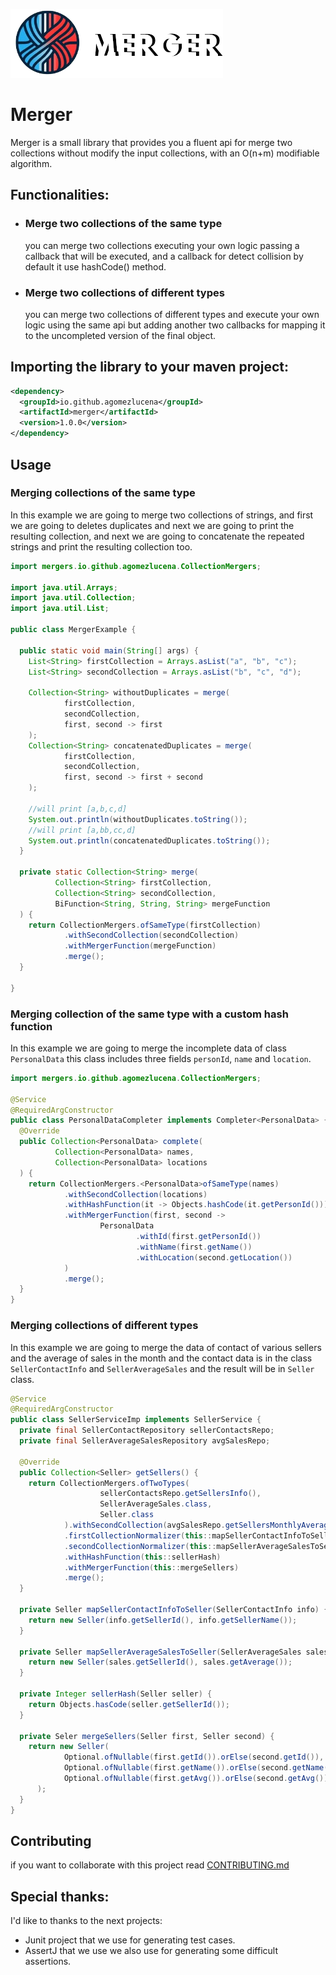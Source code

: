 ![MERGER](assets%2FMERGER-logo.png)

# Merger
Merger is a small library that provides you a fluent api
for merge two collections without modify
the input collections, with an O(n+m) modifiable algorithm.

## Functionalities:
- ### Merge two collections of the same type
    you can merge two collections executing your own logic passing a
    callback that will be executed, and a callback for detect collision
    by default it use hashCode() method.
- ### Merge two collections of different types
    you can merge two collections of different types and execute your own
    logic using the same api but adding another two callbacks for mapping it
    to the uncompleted version of the final object.

## Importing the library to your maven project:
```xml
<dependency>
  <groupId>io.github.agomezlucena</groupId>
  <artifactId>merger</artifactId>
  <version>1.0.0</version>
</dependency>
```
## Usage
### Merging collections of the same type
In this example we are going to merge two collections of strings, and first we are going to deletes duplicates and next we are going to print the resulting collection, and next we are going to concatenate the repeated strings and print the resulting collection too.

```java
import mergers.io.github.agomezlucena.CollectionMergers;

import java.util.Arrays;
import java.util.Collection;
import java.util.List;

public class MergerExample {

  public static void main(String[] args) {
    List<String> firstCollection = Arrays.asList("a", "b", "c");
    List<String> secondCollection = Arrays.asList("b", "c", "d");

    Collection<String> withoutDuplicates = merge(
            firstCollection,
            secondCollection,
            first, second -> first
    );
    Collection<String> concatenatedDuplicates = merge(
            firstCollection,
            secondCollection,
            first, second -> first + second
    );

    //will print [a,b,c,d]
    System.out.println(withoutDuplicates.toString());
    //will print [a,bb,cc,d]
    System.out.println(concatenatedDuplicates.toString());
  }

  private static Collection<String> merge(
          Collection<String> firstCollection,
          Collection<String> secondCollection,
          BiFunction<String, String, String> mergeFunction
  ) {
    return CollectionMergers.ofSameType(firstCollection)
            .withSecondCollection(secondCollection)
            .withMergerFunction(mergeFunction)
            .merge();
  }

}
```
### Merging collection of the same type with a custom hash function
In this example we are going to merge the incomplete data of class `PersonalData`
this class includes three fields `personId`, `name` and `location`.

```java
import mergers.io.github.agomezlucena.CollectionMergers;

@Service
@RequiredArgConstructor
public class PersonalDataCompleter implements Completer<PersonalData> {
  @Override
  public Collection<PersonalData> complete(
          Collection<PersonalData> names,
          Collection<PersonalData> locations
  ) {
    return CollectionMergers.<PersonalData>ofSameType(names)
            .withSecondCollection(locations)
            .withHashFunction(it -> Objects.hashCode(it.getPersonId()))
            .withMergerFunction(first, second ->
                    PersonalData
                            .withId(first.getPersonId())
                            .withName(first.getName())
                            .withLocation(second.getLocation())
            )
            .merge();
  }
}
```
### Merging collections of different types
In this example we are going to merge the data of contact of various sellers 
and the average of sales in the month and the contact data is in the class 
`SellerContactInfo` and `SellerAverageSales` and the result will be in `Seller` class.

```java
@Service
@RequiredArgConstructor
public class SellerServiceImp implements SellerService {
  private final SellerContactRepository sellerContactsRepo;
  private final SellerAverageSalesRepository avgSalesRepo;

  @Override
  public Collection<Seller> getSellers() {
    return CollectionMergers.ofTwoTypes(
                    sellerContactsRepo.getSellersInfo(),
                    SellerAverageSales.class,
                    Seller.class
            ).withSecondCollection(avgSalesRepo.getSellersMonthlyAverageSales())
            .firstCollectionNormalizer(this::mapSellerContactInfoToSeller)
            .secondCollectionNormalizer(this::mapSellerAverageSalesToSeller)
            .withHashFunction(this::sellerHash)
            .withMergerFunction(this::mergeSellers)
            .merge();
  }

  private Seller mapSellerContactInfoToSeller(SellerContactInfo info) {
    return new Seller(info.getSellerId(), info.getSellerName());
  }

  private Seller mapSellerAverageSalesToSeller(SellerAverageSales sales) {
    return new Seller(sales.getSellerId(), sales.getAverage());
  }

  private Integer sellerHash(Seller seller) {
    return Objects.hasCode(seller.getSellerId());
  }

  private Seler mergeSellers(Seller first, Seller second) {
    return new Seller(
            Optional.ofNullable(first.getId()).orElse(second.getId()),
            Optional.ofNullable(first.getName()).orElse(second.getName()),
            Optional.ofNullable(first.getAvg()).orElse(second.getAvg())
      );
  }
}
```
## Contributing
if you want to collaborate with this project read [CONTRIBUTING.md](CONTRIBUTING.md)

## Special thanks:
I'd like to thanks to the next projects:
  - Junit project that we use for generating test cases.
  - AssertJ that we use we also use for generating some difficult assertions.
